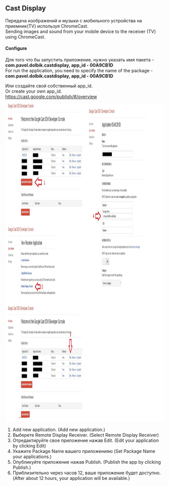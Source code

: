 ## Cast Display

Передача изображений и музыки с мобильного устройства на приемник(TV) используя ChromeCast.<br/>
Sending images and sound from your mobile device to the receiver (TV) using ChromeCast.<br/>

#### Configure
Для того что бы запустить приложение, нужно указать имя пакета - **com.pavel.dolbik.castdisplay, app_id - 00A9CB1D**<br/>
For run the application, you need to specify the name of the package - **com.pavel.dolbik.castdisplay, app_id - 00A9CB1D** <br/>

Или создайте свой собственный app_id.<br/>
Or create your own app_id. <br/>
https://cast.google.com/publish/#/overview<br/>

<img src="/screenshots/screen.jpg" alt="screen" title="screen" width="1000" height="1000" />

1. Add new application. (Add new application.)<br/>
2. Выберете Remote Display Receiver. (Select Remote Display Receiver)<br/>
3. Отредактируйте свое приложение нажав Edit. (Edit your application by clicking Edit)<br/>
4. Укажите Package Name вашего приложенияю (Set Package Name your applications.)<br/>
5. Опубликуйте приложение нажав Publish. (Publish the app by clicking Publish.)<br/>
6. Приблизительно через часов 12, ваше приложение будет доступно. (After about 12 hours, your application will be available.)<br/>
